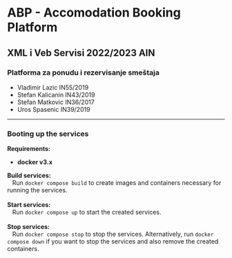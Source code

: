 # ABP - Accomodation Booking Platform

## XML i Veb Servisi 2022/2023 AIN

### Platforma za ponudu i rezervisanje smeštaja

  - Vladimir Lazic IN55/2019
  - Stefan Kalicanin IN43/2019
  - Stefan Matkovic IN36/2017
  - Uros Spasenic IN39/2019

---
### Booting up the services
  **Requirements:** 
  - **docker v3.x**
  
  **Build services:** \
    &nbsp;&nbsp; Run `docker compose build` to create images and containers necessary for running the services. \
\
  **Start services:**\
    &nbsp;&nbsp; Run `docker compose up` to start the created services. \
\
  **Stop services:**\
    &nbsp;&nbsp; Run `docker compose stop` to stop the services. Alternatively, run `docker compose down` if you want to stop the services and also remove the created containers.
